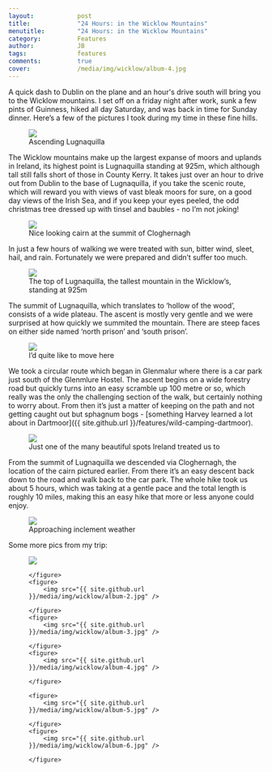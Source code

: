 ```yaml
---
layout:            post
title:             "24 Hours: in the Wicklow Mountains"
menutitle:         "24 Hours: in the Wicklow Mountains"
category:          Features
author:            JB
tags:              features
comments:          true
cover:             /media/img/wicklow/album-4.jpg
---
```


A quick dash to Dublin on the plane and an hour's drive south will bring you to the Wicklow mountains. I set off on a friday night after work, sunk a few pints of Guinness, hiked all day Saturday, and was back in time for Sunday dinner. Here’s a few of the pictures I took during my time in these fine hills. 

<figure>
<img src="{{ site.github.url }}/media/img/wicklow/1-lugnaquilla.jpg" />
<figcaption>Ascending Lugnaquilla</figcaption>
</figure>

The Wicklow mountains make up the largest expanse of moors and uplands in Ireland, its highest point is Lugnaquilla standing at 925m, which although tall still falls short of those in County Kerry. It takes just over an hour to drive out from Dublin to the base of Lugnaquilla, if you take the scenic route, which will reward you with views of vast bleak moors for sure, on a good day views of the Irish Sea, and if you keep your eyes peeled, the odd christmas tree dressed up with tinsel and baubles - no I’m not joking!

<figure>
<img src="{{ site.github.url }}/media/img/wicklow/2-cloghernagh.jpg" />
<figcaption>Nice looking cairn at the summit of Cloghernagh</figcaption>
</figure>

In just a few hours of walking we were treated with sun, bitter wind, sleet, hail, and rain. Fortunately we were prepared and didn’t suffer too much. 

<figure>
<img src="{{ site.github.url }}/media/img/wicklow/3-summit.jpg" />
<figcaption>The top of Lugnaquilla, the tallest mountain in the Wicklow’s, standing at 925m</figcaption>
</figure>

The summit of Lugnaquilla, which translates to ‘hollow of the wood’, consists of a wide plateau. The ascent is mostly very gentle and we were surprised at how quickly we summited the mountain. There are steep faces on either side named ‘north prison’ and ‘south prison’.
 
<figure>
<img src="{{ site.github.url }}/media/img/wicklow/4-nicespot.jpg" />
<figcaption>I’d quite like to move here</figcaption>
</figure>

 
We took a circular route which began in Glenmalur where there is a car park just south of the Glenmlure Hostel. The ascent begins on a wide forestry road but quickly turns into an easy scramble up 100 metre or so, which really was the only the challenging section of the walk, but certainly nothing to worry about. From then it’s just a matter of keeping on the path and not getting caught out but sphagnum bogs - [something Harvey learned a lot about in Dartmoor]({{ site.github.url }}/features/wild-camping-dartmoor). 

<figure>
<img src="{{ site.github.url }}/media/img/wicklow/5-ireland.jpg" />
<figcaption>Just one of the many beautiful spots Ireland treated us to</figcaption>
</figure>

From the summit of Lugnaquilla we descended via Cloghernagh, the location of the cairn pictured earlier. From there it’s an easy descent back down to the road and walk back to the car park. The whole hike took us about 5 hours, which was taking at a gentle pace and the total length is roughly 10 miles, making this an easy hike that more or less anyone could enjoy.  

<figure>
<img src="{{ site.github.url }}/media/img/wicklow/6-weather.jpg" />
<figcaption>Approaching inclement weather</figcaption>
</figure>

Some more pics from my trip: 

<div class="album">
    <figure>
        <img src="{{ site.github.url }}/media/img/wicklow/album-1.jpg" />

    </figure>
    <figure>
        <img src="{{ site.github.url }}/media/img/wicklow/album-2.jpg" />

    </figure>
    <figure>
        <img src="{{ site.github.url }}/media/img/wicklow/album-3.jpg" />

    </figure>
    <figure>
        <img src="{{ site.github.url }}/media/img/wicklow/album-4.jpg" />

    </figure>

    <figure>
        <img src="{{ site.github.url }}/media/img/wicklow/album-5.jpg" />

    </figure>
    <figure>
        <img src="{{ site.github.url }}/media/img/wicklow/album-6.jpg" />

    </figure>

</div>